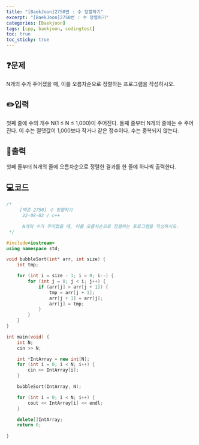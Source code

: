 ```yaml
---
title: "[BaekJoon]2750번 : 수 정렬하기"
excerpt: "[BaekJoon]2750번 : 수 정렬하기"
categories: [Baekjoon]
tags: [cpp, baekjoon, codingtest]
toc: true
toc_sticky: true
---
```


## ❓문제

N개의 수가 주어졌을 때, 이를 오름차순으로 정렬하는 프로그램을 작성하시오.

## ✏️입력

첫째 줄에 수의 개수 N(1 ≤ N ≤ 1,000)이 주어진다. 둘째 줄부터 N개의 줄에는 수 주어진다. 이 수는 절댓값이 1,000보다 작거나 같은 정수이다. 수는 중복되지 않는다.

## 📜출력

첫째 줄부터 N개의 줄에 오름차순으로 정렬한 결과를 한 줄에 하나씩 출력한다.

## 💻코드  

```cpp
/*
	 [백준 2750] 수 정렬하기
	  22-08-02 / c++

	  N개의 수가 주어졌을 때, 이를 오름차순으로 정렬하는 프로그램을 작성하시오.
 */

#include<iostream>
using namespace std;

void bubbleSort(int* arr, int size) {
	int tmp;

	for (int i = size - 1; i > 0; i--) {
		for (int j = 0; j < i; j++) {
			if (arr[j] > arr[j + 1]) {
				tmp = arr[j + 1];
				arr[j + 1] = arr[j];
				arr[j] = tmp;
			}
		}
	}
}

int main(void) {
	int N;
	cin >> N;

	int *IntArray = new int[N];
	for (int i = 0; i < N; i++) {
		cin >> IntArray[i];
	}

	bubbleSort(IntArray, N);

	for (int i = 0; i < N; i++) {
		cout << IntArray[i] << endl;
	}

	delete[]IntArray;
	return 0;
	
}
```  
 